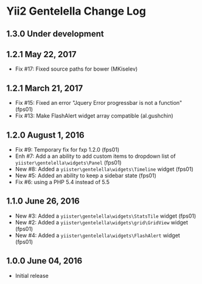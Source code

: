 Yii2 Gentelella Change Log
==========================

1.3.0 Under development
-----------------------

1.2.1 May 22, 2017
------------------

- Fix #17: Fixed source paths for bower (MKiselev)

1.2.1 March 21, 2017
--------------------

- Fix #15: Fixed an error "Jquery Error progressbar is not a function" (fps01)
- Fix #13: Make FlashAlert widget array compatible (al.gushchin)

1.2.0 August 1, 2016
--------------------

- Fix #9: Temporary fix for fxp 1.2.0 (fps01)
- Enh #7: Add a an ability to add custom items to dropdown list of `yiister\gentelella\widgets\Panel` (fps01)
- New #8: Added a `yiister\gentelella\widgets\Timeline` widget (fps01)
- New #5: Added an ability to keep a sidebar state (fps01)
- Fix #6: using a PHP 5.4 instead of 5.5

1.1.0 June 26, 2016
-------------------

- New #3: Added a `yiister\gentelella\widgets\StatsTile` widget (fps01)
- New #2: Added a `yiister\gentelella\widgets\grid\GridView` widget (fps01)
- New #4: Added a `yiister\gentelella\widgets\FlashAlert` widget (fps01)

1.0.0 June 04, 2016
-------------------

- Initial release
